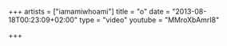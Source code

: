 +++
artists = ["iamamiwhoami"]
title = "o"
date = "2013-08-18T00:23:09+02:00"
type = "video"
youtube = "MMroXbAmrI8"

+++
